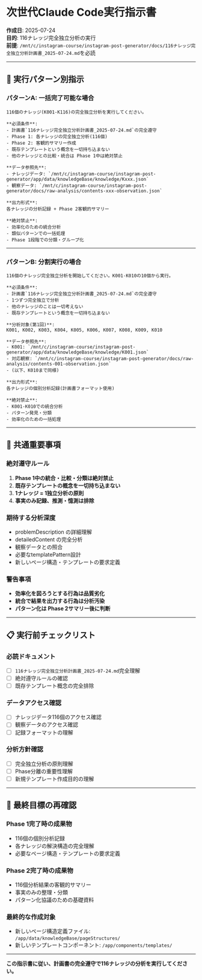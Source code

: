 # 次世代Claude Code実行指示書

**作成日**: 2025-07-24  
**目的**: 116ナレッジ完全独立分析の実行  
**前提**: `/mnt/c/instagram-course/instagram-post-generator/docs/116ナレッジ完全独立分析計画書_2025-07-24.md`を必読

---

## 🎯 **実行パターン別指示**

### **パターンA: 一括完了可能な場合**
```
116個のナレッジ(K001-K116)の完全独立分析を実行してください。

**必須条件**:
- 計画書`116ナレッジ完全独立分析計画書_2025-07-24.md`の完全遵守
- Phase 1: 各ナレッジの完全独立分析(116個)
- Phase 2: 客観的サマリー作成
- 既存テンプレートという概念を一切持ち込まない
- 他のナレッジとの比較・統合は Phase 1中は絶対禁止

**データ参照先**:
- ナレッジデータ: `/mnt/c/instagram-course/instagram-post-generator/app/data/knowledgeBase/knowledge/Kxxx.json`
- 観察データ: `/mnt/c/instagram-course/instagram-post-generator/docs/raw-analysis/contents-xxx-observation.json`

**出力形式**:
各ナレッジの分析記録 + Phase 2客観的サマリー

**絶対禁止**:
- 効率化のための統合分析
- 類似パターンでの一括処理
- Phase 1段階での分類・グループ化
```

---

### **パターンB: 分割実行の場合**
```
116個のナレッジ完全独立分析を開始してください。K001-K010の10個から実行。

**必須条件**:
- 計画書`116ナレッジ完全独立分析計画書_2025-07-24.md`の完全遵守
- 1つずつ完全独立で分析
- 他のナレッジのことは一切考えない
- 既存テンプレートという概念を一切持ち込まない

**分析対象(第1回)**:
K001, K002, K003, K004, K005, K006, K007, K008, K009, K010

**データ参照先**:
- K001: `/mnt/c/instagram-course/instagram-post-generator/app/data/knowledgeBase/knowledge/K001.json`
- 対応観察: `/mnt/c/instagram-course/instagram-post-generator/docs/raw-analysis/contents-001-observation.json`
- (以下、K010まで同様)

**出力形式**:
各ナレッジの個別分析記録(計画書フォーマット使用)

**絶対禁止**:
- K001-K010での統合分析
- パターン発見・分類
- 効率化のための一括処理
```

---

## 🚨 **共通重要事項**

### **絶対遵守ルール**
1. **Phase 1中の統合・比較・分類は絶対禁止**
2. **既存テンプレートの概念を一切持ち込まない**
3. **1ナレッジ = 1独立分析の原則**
4. **事実のみ記録、推測・憶測は排除**

### **期待する分析深度**
- problemDescription の詳細理解
- detailedContent の完全分析
- 観察データとの照合
- 必要なtemplatePattern設計
- 新しいページ構造・テンプレートの要求定義

### **警告事項**
- **効率化を図ろうとする行為は品質劣化**
- **統合で結果を出力する行為は分析汚染**
- **パターン化は Phase 2サマリー後に判断**

---

## 📋 **実行前チェックリスト**

### **必読ドキュメント**
- [ ] `116ナレッジ完全独立分析計画書_2025-07-24.md`完全理解
- [ ] 絶対遵守ルールの確認
- [ ] 既存テンプレート概念の完全排除

### **データアクセス確認**
- [ ] ナレッジデータ116個のアクセス確認
- [ ] 観察データのアクセス確認
- [ ] 記録フォーマットの理解

### **分析方針確認**
- [ ] 完全独立分析の原則理解
- [ ] Phase分離の重要性理解
- [ ] 新規テンプレート作成目的の理解

---

## 🎯 **最終目標の再確認**

### **Phase 1完了時の成果物**
- 116個の個別分析記録
- 各ナレッジの解決構造の完全理解
- 必要なページ構造・テンプレートの要求定義

### **Phase 2完了時の成果物**
- 116個分析結果の客観的サマリー
- 事実のみの整理・分類
- パターン化協議のための基礎資料

### **最終的な作成対象**
- 新しいページ構造定義ファイル: `/app/data/knowledgeBase/pageStructures/`
- 新しいテンプレートコンポーネント: `/app/components/templates/`

---

**この指示書に従い、計画書の完全遵守で116ナレッジの分析を実行してください。**